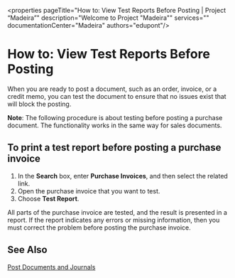 <properties
	pageTitle="How to: View Test Reports Before Posting | Project “Madeira”"
        description="Welcome to Project "Madeira"" 
        services="" 
        documentationCenter="Madeira"
        authors="edupont"/>
    
# How to: View Test Reports Before Posting
When you are ready to post a document, such as an order, invoice, or a credit memo, you can test the document to ensure that no issues exist that will block the posting.

**Note**: The following procedure is about testing before posting a purchase document. The functionality works in the same way for sales documents.

## To print a test report before posting a purchase invoice
1. In the **Search** box, enter **Purchase Invoices**, and then select the related link.
2. Open the purchase invoice that you want to test.
3. Choose **Test Report**.  

All parts of the purchase invoice are tested, and the result is presented in a report. If the report indicates any errors or missing information, then you must correct the problem before posting the purchase invoice.

## See Also
[Post Documents and Journals](ui-post-documents-journals.md)
